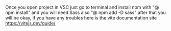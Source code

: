 Once you open project in VSC just go to terminal and install npm with "@ npm install" and you will need Sass also "@ npm add -D sass" after that you will be okay, if you have any troubles here is the vite documentation site https://vitejs.dev/guide/
